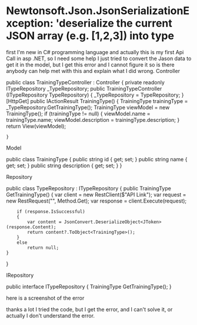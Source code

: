 
# Newtonsoft.Json.JsonSerializationException: 'deserialize the current JSON array (e.g. [1,2,3]) into type

first I'm new in C# programming language and actually this is my first Api Call in asp .NET, so I need some help
I just tried to convert the Jason data to get it in the model, but I get this error and I cannot figure it
so is there anybody can help met with this and explain what I did wrong.
Controller


public class TrainingTypeController : Controller
{
    private readonly ITypeRepository _TypeRepository;
    public TrainingTypeController (ITypeRepository TypeRepository)
    {
        _TypeRepository = TypeRepository;
    }
    [HttpGet]
    public IActionResult TrainingType()
    {
        TrainingType trainingType = _TypeRepository.GetTrainingType();
        TrainingType viewModel = new TrainingType();
        if (trainingType != null)
        {
            viewModel.name = trainingType.name;
            viewModel.description = trainingType.description;
        }
        return View(viewModel);

    }



Model


public class TrainingType
{
    public string id { get; set; }
    public string name { get; set; }
    public string description { get; set; }
}



Repository


public class TypeRepository : ITypeRepository
{
    public TrainingType GetTrainingType()
    {
        var client = new RestClient($"API Link");
        var request = new RestRequest("", Method.Get);
        var response = client.Execute(request);

        if (response.IsSuccessful)
        {
            var content = JsonConvert.DeserializeObject<JToken>(response.Content);
            return content?.ToObject<TrainingType>();
        }
        else
            return null;
    }
}



IRepository


public interface ITypeRepository
{
    TrainingType GetTrainingType();
}



here is a screenshot of the error

thanks a lot
I tried the code, but I get the error, and I can't solve it, or actually I don't understand the error.

        
